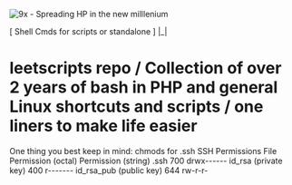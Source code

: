 ![9x - Spreading HP in the new milllenium](https://ckm-repairs.com/gfx/dal-purple-9x.png)

 [ Shell Cmds for scripts or standalone ]  |_|            

# leetscripts repo  / Collection of over 2 years of bash in PHP and general Linux shortcuts and scripts / one liners to make life easier

One thing you best keep in mind: chmods for .ssh
SSH Permissions
File	Permission (octal)	Permission (string)
   .ssh	700	drwx------
   id_rsa (private key)	400	r-------
   id_rsa_pub (public key)	644	rw-r-r-

